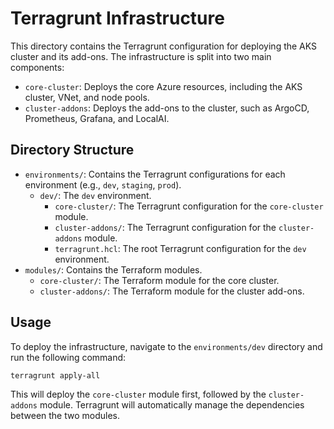 # Terragrunt Infrastructure

This directory contains the Terragrunt configuration for deploying the AKS cluster and its add-ons. The infrastructure is split into two main components:

-   `core-cluster`: Deploys the core Azure resources, including the AKS cluster, VNet, and node pools.
-   `cluster-addons`: Deploys the add-ons to the cluster, such as ArgoCD, Prometheus, Grafana, and LocalAI.

## Directory Structure

-   `environments/`: Contains the Terragrunt configurations for each environment (e.g., `dev`, `staging`, `prod`).
    -   `dev/`: The `dev` environment.
        -   `core-cluster/`: The Terragrunt configuration for the `core-cluster` module.
        -   `cluster-addons/`: The Terragrunt configuration for the `cluster-addons` module.
        -   `terragrunt.hcl`: The root Terragrunt configuration for the `dev` environment.
-   `modules/`: Contains the Terraform modules.
    -   `core-cluster/`: The Terraform module for the core cluster.
    -   `cluster-addons/`: The Terraform module for the cluster add-ons.

## Usage

To deploy the infrastructure, navigate to the `environments/dev` directory and run the following command:

```bash
terragrunt apply-all
```

This will deploy the `core-cluster` module first, followed by the `cluster-addons` module. Terragrunt will automatically manage the dependencies between the two modules.

